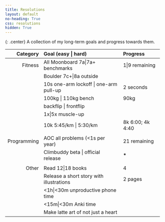 ```yaml
---
title: Resolutions
layout: default
no-heading: True
css: resolutions
hidden: True
---
```


{: .center}
A collection of my long-term goals and progress towards them.

<!--
Notes regarding the resolutions, so I don't forget.

Books:
- Oathbringer (it was comfy).
- The Soul of a New Machine (it was also comfy).
- The Lies of Locke Lamora (1)
- Red Seas Under Red Skies (2)
-->

| Category | Goal (<span class="silver">easy</span> \| <span class="gold">hard</span>) | Progress |
| --:  | :-- | :-- |
| Fitness | All Moonboard <span class="silver">7a</span>\|<span class="gold">7a+</span> benchmarks | <span class="silver">1</span>\|<span class="gold">9</span> remaining |
|         | Boulder <span class="silver">7c+</span>\|<span class="gold">8a</span> outside | |
|         | <span class="silver">10s one-arm lockoff</span> \| <span class="gold">one-arm pull-up</span> | <span class="silver">2 seconds</span> |
|         | <span class="silver">100kg</span> \| <span class="gold">110kg</span> bench | <span class="silver">90kg</span> |
|         | <span class="silver">backflip</span> \| <span class="gold">frontflip</span> | |
|         | <span class="silver">1x</span>\|<span class="gold">5x</span> muscle-up | <strong><span class="silver">*</span></strong> <strong><span class="gold">*</span></strong> |
|         | 10k <span class="silver">5:45/km</span> \| <span class="gold">5:30/km</span>  | 8k <span class="silver">6:00</span>; 4k <span class="silver">4:40</span> |
|         | | |
| Programming | AOC <span class="silver">all problems</span> (<span class="gold">&lt;1s per year</span>) | <span class="silver">21</span> remaining |
|             | Climbuddy <span class="silver">beta</span> \| <span class="gold">official release</span> | <strong><span class="silver">*</span></strong> |
|       | | |
| Other | Read <span class="silver">12</span>\|<span class="gold">18</span> books | <span class="silver">4</span> |
|       | Release a <span class="silver">short story</span> <span class="gold">with illustrations</span> | <span class="silver">2</span> pages |
|       | <span class="silver">&lt;1h</span>\|<span class="gold">&lt;30m</span> unproductive phone time | |
|       | <span class="silver">&lt;15m</span>\|<span class="gold">&lt;30m</span> Anki time | |
|       | Make <span class="silver">latte art</span> of <span class="gold">not just a heart</span> |  |

